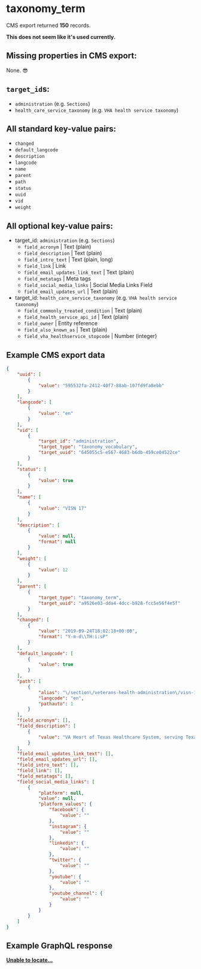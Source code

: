 # taxonomy_term

CMS export returned **150** records.

**This does not seem like it's used currently.**

## Missing properties in CMS export:

None. 😎

## `target_id`s:

- `administration` (e.g. `Sections`)
- `health_care_service_taxonomy` (e.g. `VHA health service taxonomy`)

## All standard key-value pairs:

- `changed`
- `default_langcode`
- `description`
- `langcode`
- `name`
- `parent`
- `path`
- `status`
- `uuid`
- `vid`
- `weight`

## All optional key-value pairs:

- target_id: `administration` (e.g. `Sections`)
  - `field_acronym` | Text (plain)
  - `field_description` | Text (plain)
  - `field_intro_text` | Text (plain, long)
  - `field_link` | Link
  - `field_email_updates_link_text` | Text (plain)
  - `field_metatags` | Meta tags
  - `field_social_media_links` | Social Media Links Field
  - `field_email_updates_url` | Text (plain)
- target_id: `health_care_service_taxonomy` (e.g. `VHA health service taxonomy`)
  - `field_commonly_treated_condition` | Text (plain)
  - `field_health_service_api_id` | Text (plain)
  - `field_owner` | Entity reference
  - `field_also_known_as` | Text (plain)
  - `field_vha_healthservice_stopcode` | Number (integer)

## Example CMS export data

```json
{
    "uuid": [
        {
            "value": "595532fa-2412-40f7-88ab-107fd9fa8ebb"
        }
    ],
    "langcode": [
        {
            "value": "en"
        }
    ],
    "vid": [
        {
            "target_id": "administration",
            "target_type": "taxonomy_vocabulary",
            "target_uuid": "645055c5-e567-4683-b6db-459ce04522ce"
        }
    ],
    "status": [
        {
            "value": true
        }
    ],
    "name": [
        {
            "value": "VISN 17"
        }
    ],
    "description": [
        {
            "value": null,
            "format": null
        }
    ],
    "weight": [
        {
            "value": 12
        }
    ],
    "parent": [
        {
            "target_type": "taxonomy_term",
            "target_uuid": "a9526e03-dda4-4dcc-b928-fcc5e56f4e5f"
        }
    ],
    "changed": [
        {
            "value": "2019-09-24T18:02:18+00:00",
            "format": "Y-m-d\\TH:i:sP"
        }
    ],
    "default_langcode": [
        {
            "value": true
        }
    ],
    "path": [
        {
            "alias": "\/section\/veterans-health-administration\/visn-17",
            "langcode": "en",
            "pathauto": 1
        }
    ],
    "field_acronym": [],
    "field_description": [
        {
            "value": "VA Heart of Texas Healthcare System, serving Texas"
        }
    ],
    "field_email_updates_link_text": [],
    "field_email_updates_url": [],
    "field_intro_text": [],
    "field_link": [],
    "field_metatags": [],
    "field_social_media_links": [
        {
            "platform": null,
            "value": null,
            "platform_values": {
                "facebook": {
                    "value": ""
                },
                "instagram": {
                    "value": ""
                },
                "linkedin": {
                    "value": ""
                },
                "twitter": {
                    "value": ""
                },
                "youtube": {
                    "value": ""
                },
                "youtube_channel": {
                    "value": ""
                }
            }
        }
    ]
}
```


## Example GraphQL response

**[Unable to locate...](../../../../../../.cache/localhost/drupal/pages.json)**
